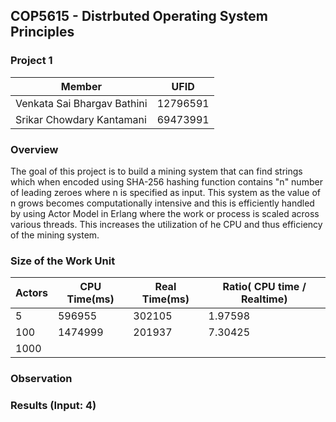 ## COP5615 - Distrbuted Operating System Principles
### Project 1

| Member | UFID |
| ------ | ------ |
| Venkata Sai Bhargav Bathini | 12796591 |
| Srikar Chowdary Kantamani | 69473991 |

### Overview
The goal of this project is to build a mining system that can find strings which when encoded using SHA-256 hashing function contains "n" number of leading zeroes where n is specified as input. This system as the value of n grows becomes computationally intensive and this is efficiently handled by using Actor Model in Erlang where the work or process is scaled across various threads. This increases the utilization of he CPU and thus efficiency of the mining system.

### Size of the Work Unit

| Actors | CPU Time(ms) | Real Time(ms) | Ratio( CPU time / Realtime) |
| ------ | ------ | ------ | ------ |
| 5 | 596955 | 302105 | 1.97598 |
| 100 | 1474999 | 201937 | 7.30425 |
| 1000 |  |  |  |

### Observation

### Results (Input: 4)
